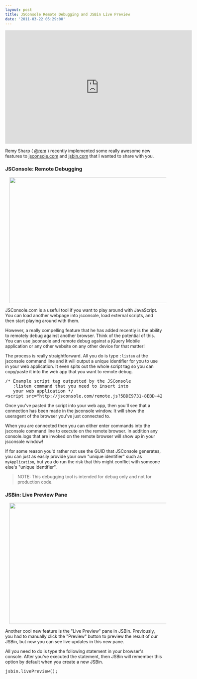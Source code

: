 ```yaml
---
layout: post
title: JSConsole Remote Debugging and JSBin Live Preview
date: '2011-03-22 05:29:00'
---
```


<iframe frameborder="0" height="365" src="http://www.screenr.com/embed/zIQ" width="600"></iframe>

Remy Sharp ( <a href="http://twitter.com/rem" target="_blank">@rem</a> ) recently implemented some really awesome new features to <a href="http://jsconsole.com/" target="_blank">jsconsole.com</a> and <a href="http://jsbin.com/" target="_blank">jsbin.com</a> that I wanted to share with you.

<h3>
JSConsole: Remote Debugging</h3>

<a href="https://lh5.googleusercontent.com/-zuzwy4dS-t0/TYgyZWtvBJI/AAAAAAAAJbQ/alP5ZpSHNwM/s1600/JavaScript+console+-+for+debugging+JavaScript+and+remote+debugging+mobile+web+apps.png" imageanchor="1" style="margin-left: 1em; margin-right: 1em;"><img border="0" height="405" src="https://lh5.googleusercontent.com/-zuzwy4dS-t0/TYgyZWtvBJI/AAAAAAAAJbQ/alP5ZpSHNwM/s640/JavaScript+console+-+for+debugging+JavaScript+and+remote+debugging+mobile+web+apps.png" width="600" /></a>

JSConsole.com is a useful tool if you want to play around with JavaScript. You can load another webpage into jsconsole, load external scripts, and then start playing around with them. 

However, a really compelling feature that he has added recently is the ability to remotely debug against another browser. Think of the potential of this. You can use jsconsole and remote debug against a jQuery Mobile application or any other website on any other device for that matter!

The process is really straightforward. All you do is type <code>:listen</code> at the jsconsole command line and it will output a unique identifier for you to use in your web application. It even spits out the whole script tag so you can copy/paste it into the web app that you want to remote debug.

<pre class="brush: html;">/* Example script tag outputted by the JSConsole 
   :listen command that you need to insert into 
   your web application */
&lt;script src="http://jsconsole.com/remote.js?5BDE9731-8EBD-42A8-8D72-CB24878F09A6"&gt;&lt;/script&gt;
</pre>

Once you've pasted the script into your web app, then you'll see that a connection has been made in the jsconsole window. It will show the useragent of the browser you've just connected to.

When you are connected then you can either enter commands into the jsconsole command line to execute on the remote browser. In addition any console.logs that are invoked on the remote browser will show up in your jsconsole window!

If for some reason you'd rather not use the GUID that JSConsole generates, you can just as easily provide your own "unique identifier" such as <code>myApplication</code>, but you do run the risk that this might conflict with someone else's "unique identifier".

<blockquote>
NOTE: This debugging tool is intended for debug only and not for production code.</blockquote>

<h3>
JSBin: Live Preview Pane</h3>

<a href="https://lh5.googleusercontent.com/-jlsss_ZyiUQ/TYgyf8qBr5I/AAAAAAAAJbU/ltA4umHrpv8/s1600/JS+Bin+-+%255Bunsaved%255D.png" imageanchor="1" style="margin-left: 1em; margin-right: 1em;"><img border="0" height="390" src="https://lh5.googleusercontent.com/-jlsss_ZyiUQ/TYgyf8qBr5I/AAAAAAAAJbU/ltA4umHrpv8/s640/JS+Bin+-+%255Bunsaved%255D.png" width="600" /></a>

Another cool new feature is the "Live Preview" pane in JSBin. Previously, you had to manually click the "Preview" button to preview the result of our JSBin, but now you can see live updates in this new pane.

All you need to do is type the following statement in your browser's console. After you've executed the statement, then JSBin will remember this option by default when you create a new JSBin. 

<pre class="brush: javascript;">jsbin.livePreview();</pre>
